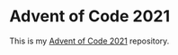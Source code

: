 # Advent of Code 2021

This is my [Advent of Code 2021](https://adventofcode.com/2021) repository. 

